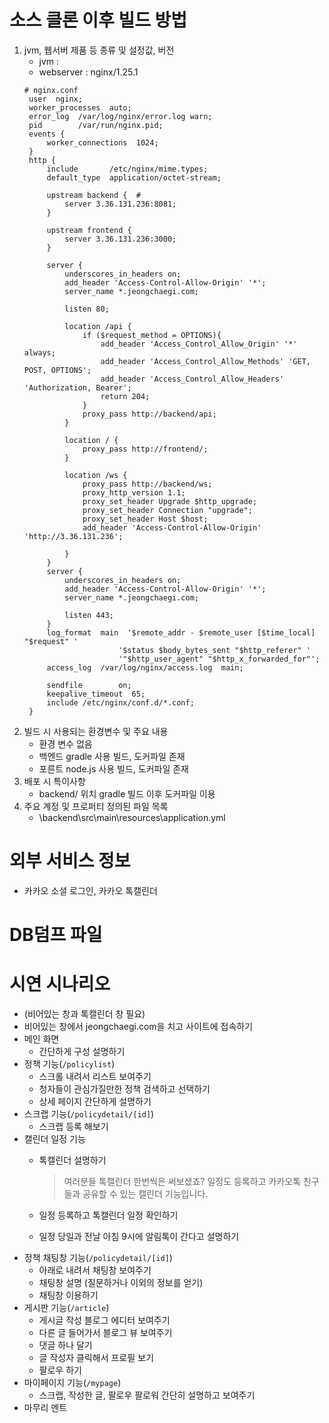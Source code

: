 # 소스 클론 이후 빌드 방법

1. jvm, 웹서버 제품 등 종류 및 설정값, 버전
   * jvm : 
   * webserver : nginx/1.25.1
   ```
   # nginx.conf
    user  nginx;
    worker_processes  auto;
    error_log  /var/log/nginx/error.log warn;
    pid        /var/run/nginx.pid;
    events {
        worker_connections  1024;
    }
    http {
        include       /etc/nginx/mime.types;
        default_type  application/octet-stream;

        upstream backend {  #
            server 3.36.131.236:8081;
        }

        upstream frontend {
            server 3.36.131.236:3000;
        }

        server {
            underscores_in_headers on;
            add_header 'Access-Control-Allow-Origin' '*';
            server_name *.jeongchaegi.com;

            listen 80;

            location /api {
                if ($request_method = OPTIONS){
                    add_header 'Access_Control_Allow_Origin' '*' always;
                    add_header 'Access_Control_Allow_Methods' 'GET, POST, OPTIONS';
                    add_header 'Access_Control_Allow_Headers' 'Authorization, Bearer';
                    return 204;
                }
                proxy_pass http://backend/api;
            }

            location / {
                proxy_pass http://frontend/;
            }

            location /ws {
                proxy_pass http://backend/ws;
                proxy_http_version 1.1;
                proxy_set_header Upgrade $http_upgrade;
                proxy_set_header Connection "upgrade";
                proxy_set_header Host $host;
                add_header 'Access-Control-Allow-Origin' 'http://3.36.131.236';

            }
        }
        server {
            underscores_in_headers on;
            add_header 'Access-Control-Allow-Origin' '*';
            server_name *.jeongchaegi.com;

            listen 443;
        }
        log_format  main  '$remote_addr - $remote_user [$time_local] "$request" '
                        '$status $body_bytes_sent "$http_referer" '
                        '"$http_user_agent" "$http_x_forwarded_for"';
        access_log  /var/log/nginx/access.log  main;

        sendfile        on;
        keepalive_timeout  65;
        include /etc/nginx/conf.d/*.conf;
    }
   ```
2. 빌드 시 사용되는 환경변수 및 주요 내용
   * 환경 변수 없음
   * 백엔드 gradle 사용 빌드, 도커파일 존재
   * 포른트 node.js 사용 빌드, 도커파일 존재
3. 배포 시 특이사항
   * backend/ 위치 gradle 빌드 이후 도커파일 이용
4. 주요 계정 및 프로퍼티 정의된 파일 목록
   * \backend\src\main\resources\application.yml

# 외부 서비스 정보

* 카카오 소셜 로그인, 카카오 톡캘린더

# DB덤프 파일

# 시연 시나리오

- (비어있는 창과 톡캘린더 창 필요)
- 비어있는 창에서 jeongchaegi.com을 치고 사이트에 접속하기
- 메인 화면
    - 간단하게 구성 설명하기
- 정책 기능(`/policylist`)
    - 스크롤 내려서 리스트 보여주기
    - 청자들이 관심가질만한 정책 검색하고 선택하기
    - 상세 페이지 간단하게 설명하기
- 스크랩 기능(`/policydetail/[id]`)
    - 스크랩 등록 해보기
- 캘린더 일정 기능
    - 톡캘린더 설명하기
        
        > 여러분들 톡캘린더 한번씩은 써보셨죠? 일정도 등록하고 카카오톡 친구들과 공유할 수 있는 캘린더 기능입니다.
        > 
    - 일정 등록하고 톡캘린더 일정 확인하기
    - 일정 당일과 전날 아침 9시에 알림톡이 간다고 설명하기
- 정책 채팅창 기능(`/policydetail/[id]`)
    - 아래로 내려서 채팅창 보여주기
    - 채팅창 설명 (질문하거나 이외의 정보를 얻기)
    - 채팅창 이용하기
- 게시판 기능(`/article`)
    - 게시글 작성 블로그 에디터 보여주기
    - 다른 글 들어가서 블로그 뷰 보여주기
    - 댓글 하나 달기
    - 글 작성자 클릭해서 프로필 보기
    - 팔로우 하기
- 마이페이지 기능(`/mypage`)
    - 스크랩, 작성한 글, 팔로우 팔로워 간단히 설명하고 보여주기
- 마무리 멘트
